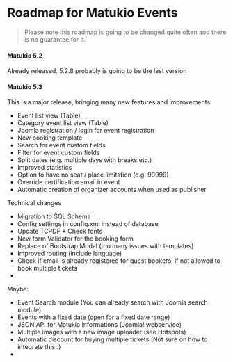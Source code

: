# Roadmap for Matukio Events

> Please note this roadmap is going to be changed quite often and there is no guarantee for it. 

#### Matukio 5.2

Already released. 5.2.8 probably is going to be the last version 

#### Matukio 5.3

This is a major release, bringing many new features and improvements.

* Event list view (Table)
* Category event list view (Table)
* Joomla registration / login for event registration
* New booking template
* Search for event custom fields
* Filter for event custom fields
* Split dates (e.g. multiple days with breaks etc.)
* Improved statistics
* Option to have no seat / place limitation (e.g. 99999)
* Override certification email in event
* Automatic creation of organizer accounts when used as publisher

Technical changes

* Migration to SQL Schema
* Config settings in config.xml instead of database
* Update TCPDF + Check fonts
* New form Validator for the booking form
* Replace of Bootstrap Modal (too many issues with templates)
* Improved routing (include language)
* Check if email is already registered for guest bookers, if not allowed to book multiple tickets
* 

Maybe:

* Event Search module (You can already search with Joomla search module)
* Events with a fixed date (open for a fixed date range)
* JSON API for Matukio informations (Joomla! webservice)
* Multiple images with a new image uploader (see Hotspots)
* Automatic discount for buying multiple tickets (Not sure on how to integrate this..)
* 